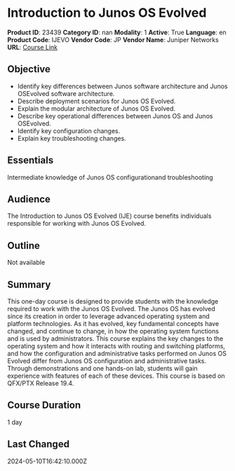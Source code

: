 # Introduction to Junos OS Evolved

**Product ID**: 23439
**Category ID**: nan
**Modality**: 1
**Active**: True
**Language**: en
**Product Code**: IJEVO
**Vendor Code**: JP
**Vendor Name**: Juniper Networks
**URL**: [Course Link](https://www.fastlaneus.com/course/juniper-ijevo)

## Objective
- Identify key differences between Junos software architecture and Junos OSEvolved software architecture.
- Describe deployment scenarios for Junos OS Evolved.
- Explain the modular architecture of Junos OS Evolved.
- Describe key operational differences between Junos OS and Junos OSEvolved.
- Identify key configuration changes.
- Explain key troubleshooting changes.

## Essentials
Intermediate knowledge of Junos OS configurationand troubleshooting

## Audience
The Introduction to Junos OS Evolved (IJE) course benefits individuals responsible for working with Junos OS Evolved.

## Outline
Not available

## Summary
This one-day course is designed to provide students with the knowledge required to work with the Junos OS Evolved. The Junos OS has evolved since its creation in order to leverage advanced operating system and platform technologies. As it has evolved, key fundamental concepts have changed, and continue to change, in how the operating system functions and is used by administrators. This course explains the key changes to the operating system and how it interacts with routing and switching platforms, and how the configuration and administrative tasks performed on Junos OS Evolved differ from Junos OS configuration and administrative tasks. Through demonstrations and one hands-on lab, students will gain experience with features of each of these devices. This course is based on QFX/PTX Release 19.4.

## Course Duration
1 day

## Last Changed
2024-05-10T16:42:10.000Z
